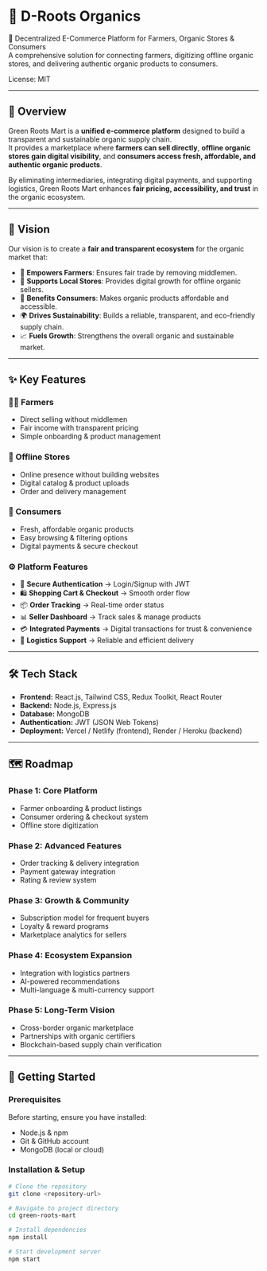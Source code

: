 # 🌱 D-Roots Organics 
🛒 Decentralized E-Commerce Platform for Farmers, Organic Stores & Consumers  
A comprehensive solution for connecting farmers, digitizing offline organic stores, and delivering authentic organic products to consumers.

License: MIT

---

## 📖 Overview
Green Roots Mart is a **unified e-commerce platform** designed to build a transparent and sustainable organic supply chain.  
It provides a marketplace where **farmers can sell directly**, **offline organic stores gain digital visibility**, and **consumers access fresh, affordable, and authentic organic products**.  

By eliminating intermediaries, integrating digital payments, and supporting logistics, Green Roots Mart enhances **fair pricing, accessibility, and trust** in the organic ecosystem.

---

## 🎯 Vision
Our vision is to create a **fair and transparent ecosystem** for the organic market that:

- 🌾 **Empowers Farmers**: Ensures fair trade by removing middlemen.  
- 🏬 **Supports Local Stores**: Provides digital growth for offline organic sellers.  
- 🛒 **Benefits Consumers**: Makes organic products affordable and accessible.  
- 🌍 **Drives Sustainability**: Builds a reliable, transparent, and eco-friendly supply chain.  
- 📈 **Fuels Growth**: Strengthens the overall organic and sustainable market.  

---

## ✨ Key Features

### 👨‍🌾 Farmers
- Direct selling without middlemen  
- Fair income with transparent pricing  
- Simple onboarding & product management  

### 🏬 Offline Stores
- Online presence without building websites  
- Digital catalog & product uploads  
- Order and delivery management  

### 🛒 Consumers
- Fresh, affordable organic products  
- Easy browsing & filtering options  
- Digital payments & secure checkout  

### ⚙️ Platform Features
- 🔐 **Secure Authentication** → Login/Signup with JWT  
- 🛍️ **Shopping Cart & Checkout** → Smooth order flow  
- 📦 **Order Tracking** → Real-time order status  
- 📊 **Seller Dashboard** → Track sales & manage products  
- 💳 **Integrated Payments** → Digital transactions for trust & convenience  
- 📡 **Logistics Support** → Reliable and efficient delivery  

---

## 🛠️ Tech Stack

- **Frontend:** React.js, Tailwind CSS, Redux Toolkit, React Router  
- **Backend:** Node.js, Express.js  
- **Database:** MongoDB  
- **Authentication:** JWT (JSON Web Tokens)  
- **Deployment:** Vercel / Netlify (frontend), Render / Heroku (backend)  

---

## 🗺️ Roadmap

### Phase 1: Core Platform
- Farmer onboarding & product listings  
- Consumer ordering & checkout system  
- Offline store digitization  

### Phase 2: Advanced Features
- Order tracking & delivery integration  
- Payment gateway integration  
- Rating & review system  

### Phase 3: Growth & Community
- Subscription model for frequent buyers  
- Loyalty & reward programs  
- Marketplace analytics for sellers  

### Phase 4: Ecosystem Expansion
- Integration with logistics partners  
- AI-powered recommendations  
- Multi-language & multi-currency support  

### Phase 5: Long-Term Vision
- Cross-border organic marketplace  
- Partnerships with organic certifiers  
- Blockchain-based supply chain verification  

---

## 🚀 Getting Started

### Prerequisites
Before starting, ensure you have installed:

- Node.js & npm  
- Git & GitHub account  
- MongoDB (local or cloud)  

### Installation & Setup

```bash
# Clone the repository
git clone <repository-url>

# Navigate to project directory
cd green-roots-mart

# Install dependencies
npm install

# Start development server
npm start
